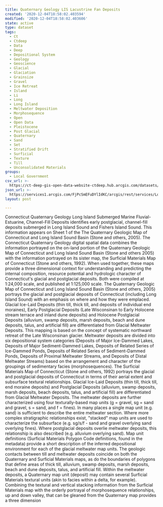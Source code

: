 ```yaml
---
title: Quaternary Geology LIS Lacustrine Fan Deposits
created: '2020-12-04T18:58:02.403594'
modified: '2020-12-04T18:58:02.403606'
state: active
type: dataset
tags:
  - Ct
  - Ctdeep
  - Data
  - Deep
  - Depositional System
  - Geology
  - Geoscience
  - Glacial
  - Glaciation
  - Grainsize
  - Gravel
  - Ice Retreat
  - Island
  - Li
  - Long
  - Long Island
  - Meltwater Deposition
  - Morphosequence
  - Open
  - Open Data
  - Pleistocene
  - Post Glacial
  - Quaternary
  - Sand
  - Set
  - Stratified Drift
  - Surficial
  - Texture
  - Till
  - Unconsolidated Materials
groups:
  - Local Government
csv_url: >-
  https://ct-deep-gis-open-data-website-ctdeep.hub.arcgis.com/datasets/6c9cfffad21c46eca249c51e59595fda_2.csv?outSR=%7B%22latestWkid%22%3A2234%2C%22wkid%22%3A102656%7D
json_url: >-
  https://services1.arcgis.com/FjPcSmEFuDYlIdKC/arcgis/rest/services/Long_Island_Sound_Quaternary_Geology_Set/FeatureServer/2
layout: post

---
```

Connecticut Quaternary Geology Long Island Submerged Marine Fluvial-Estuarine, Channel-Fill Deposits identifies early postglacial, channel-fill deposits submerged in Long Island Sound and Fishers Island Sound. This information appears on Sheet 1 of the The Quaternary Geologic Map of Connecticut and Long Island Sound Basin (Stone and others, 2005).
The Connecticut Quaternary Geology digital spatial data combines the information portrayed on the on-land portion of the Quaternary Geologic Map of Connecticut and Long Island Sound Basin (Stone and others 2005) with the information portrayed on its sister map, the Surficial Materials Map of Connecticut (Stone and others, 1992). When used together, these maps provide a three dimensional context for understanding and predicting the internal composition, resource potential and hydrologic character of Connecticut's glacial and postglacial deposits. Both were compiled at 1:24,000 scale, and published at 1:125,000 scale.
The Quaternary Geologic Map of Connecticut and Long Island Sound Basin (Stone and others, 2005) portrays the glacial and postglacial deposits of Connecticut (including Long Island Sound) with an emphasis on where and how they were emplaced. Glacial Ice-Laid Deposits (thin till, thick till, and deposits of individual end moraines), Early Postglacial Deposits (Late Wisconsinan to Early Holocene stream terrace and inland dune deposits) and Holocene Postglacial Deposits (alluvium, swamp deposits, marsh deposits, beach and dune deposits, talus, and artificial fill) are differentiated from Glacial Meltwater Deposits. This mapping is based on the concept of systematic northward retreat of the Late Wisconsinan glacier. Meltwater deposits are divided into six depositional system categories (Deposits of Major Ice-Dammed Lakes, Deposits of Major Sediment-Dammed Lakes, Deposits of Related Series of Ice-Dammed Ponds, Deposits of Related Series of Sediment-Dammed Ponds, Deposits of Proximal Meltwater Streams, and Deposits of Distal Meltwater Streams) based on the arrangement and character of the groupings of sedimentary facies (morphosequences).
The Surficial Materials Map of Connecticut (Stone and others, 1992) portrays the glacial and postglacial deposits of Connecticut in terms of their aerial extent and subsurface textural relationships. Glacial Ice-Laid Deposits (thin till, thick till, end moraine deposits) and Postglacial Deposits (alluvium, swamp deposits, marsh deposits, beach deposits, talus, and artificial fill) are differentiated from Glacial Meltwater Deposits. The meltwater deposits are further characterized using four texturally-based map units (g = gravel, sg = sand and gravel, s = sand, and f = fines). In many places a single map unit (e.g. sand) is sufficient to describe the entire meltwater section. Where more complex stratigraphic relationships exist, "stacked" map units are used to characterize the subsurface (e.g. sg/s/f - sand and gravel overlying sand overlying fines). Where postglacial deposits overlie meltwater deposits, this relationship is also described (e.g. alluvium overlying sand). Map unit definitions (Surficial Materials Polygon Code definitions, found in the metadata) provide a short description of the inferred depositional environment for each of the glacial meltwater map units.
The geologic contacts between till and meltwater deposits coincide on both the Quaternary and Surficial Materials maps, as do the boundaries of polygons that define areas of thick till, alluvium, swamp deposits, marsh deposits, beach and dune deposits, talus, and artificial fill. Within the meltwater deposits, a Quaternary map unit (deposit) may contain several Surficial Materials textural units (akin to facies within a delta, for example). Combining the textural and vertical stacking information from the Surficial Materials map with the orderly portrayal of morphosequence relationships, up and down valley, that can be gleaned from the Quaternary map provides a three dimension
